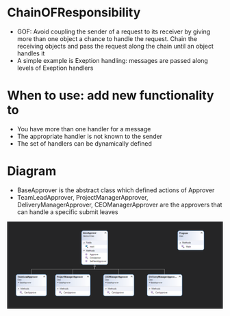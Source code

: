 # ChainOFResponsibility
- GOF: Avoid coupling the sender of a request to its receiver by giving more than one object a chance to handle the request. Chain the receiving objects 
  and pass the request along the chain until an object handles it
- A simple example is Exeption handling: messages are passed along levels of Exeption handlers

# When to use: add new functionality to
- You have more than one handler for a message
- The appropriate handler is not known to the sender
- The set of handlers can be dynamically defined

# Diagram
- BaseApprover is the abstract class which defined actions of Approver
- TeamLeadApprover, ProjectManagerApprover, DeliveryManagerApprover, CEOManagerApprover are the approvers that can handle a specific submit leaves 

![ChainOfReponsibilityDesignPattern](https://github.com/nghianguyendev/design-pattern/blob/master/ChainOfResponsibility/ChainOfResponsibility.png?raw=true)
